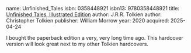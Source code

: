 name: Unfinished_Tales
isbn: 0358448921
isbn13: 9780358448921
title: [Unfinished Tales, Illustrated Edition](https://a.co/d/hDs33QB)
author: J.R.R. Tolkien
author: Christopher Tolkien
publisher: William Morrow
year: 2020
acquired: 2025-04-24

I bought the paperback edition a very, very long time ago.  This hardcover
version will look great next to my other Tolkien hardcovers.
